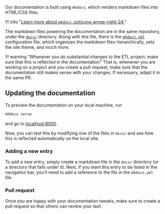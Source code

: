 Our documentation is built using `mkdocs`, which renders markdown files into HTML/CSS files.

!!! info "[Learn more about `mkdocs` :octicons-arrow-right-24:](https://squidfunk.github.io/mkdocs-material/getting-started/)"

The markdown files powering the documentation are in the same repository, under the [`docs/`](https://github.com/owid/etl/tree/master/docs) directory. Along with this file, there is the [`mkdocs.yml`](https://github.com/owid/etl/tree/master/mkdocs.yml) configuration file, which organizes the markdown files hierarchically, sets the site theme, and much more.

!!! warning "Whenever you do substantial changes to the ETL project, make sure that this is reflected in the documentation"
    That is, whenever you are working on a project and you create a pull request, make sure that the documentation still makes sense with your changes. If necessary, adapt it in the same PR.


## Updating the documentation
To preview the documentation on your local machine, run

```bash
mkdocs serve
```

and go to [localhost:8000](http://localhost:8000).

Now, you can test this by modifying one of the files in `docs/` and see how this is reflected automatically on the local site.

### Adding a new entry
To add a new entry, simply create a markdown file in the `docs/` directory (or a directory that falls under it). Next, if you want this entry to be listed in the navigation bar, you'll need to add a reference to the file in the `mkdocs.yml` file.

### Pull request
Once you are happy with your documentation tweaks, make sure to create a pull request so that others can review your text.
